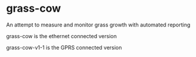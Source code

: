 # grass-cow

An attempt to measure and monitor grass growth with automated reporting

grass-cow is the ethernet connected version

grass-cow-v1-1 is the GPRS connected version


